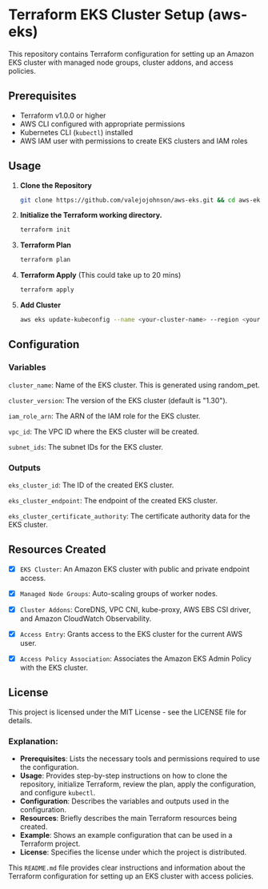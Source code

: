 # Terraform EKS Cluster Setup (aws-eks)

This repository contains Terraform configuration for setting up an Amazon EKS cluster with managed node groups, cluster addons, and access policies.

## Prerequisites

- Terraform v1.0.0 or higher
- AWS CLI configured with appropriate permissions
- Kubernetes CLI (`kubectl`) installed
- AWS IAM user with permissions to create EKS clusters and IAM roles

## Usage

1. **Clone the Repository**

   ```sh
   git clone https://github.com/valejojohnson/aws-eks.git && cd aws-eks

2. **Initialize the Terraform working directory.**
   ```sh
   terraform init

3. **Terraform Plan**
   ```sh
   terraform plan

4. **Terraform Apply** (This could take up to 20 mins)
   ```sh
   terraform apply

5. **Add Cluster** 
   ```sh
   aws eks update-kubeconfig --name <your-cluster-name> --region <your-region>


## Configuration

### Variables
`cluster_name`: Name of the EKS cluster. This is generated using random_pet.

`cluster_version`: The version of the EKS cluster (default is "1.30").

`iam_role_arn`: The ARN of the IAM role for the EKS cluster.

`vpc_id`: The VPC ID where the EKS cluster will be created.

`subnet_ids`: The subnet IDs for the EKS cluster.


### Outputs
`eks_cluster_id`: The ID of the created EKS cluster.

`eks_cluster_endpoint`: The endpoint of the created EKS cluster.

`eks_cluster_certificate_authority`: The certificate authority data for the EKS cluster.


## Resources Created

-[x] `EKS Cluster`: An Amazon EKS cluster with public and private endpoint access.

-[x] `Managed Node Groups`: Auto-scaling groups of worker nodes.

-[x] `Cluster Addons`: CoreDNS, VPC CNI, kube-proxy, AWS EBS CSI driver, and Amazon CloudWatch Observability.

-[x] `Access Entry`: Grants access to the EKS cluster for the current AWS user.

-[x] `Access Policy Association`: Associates the Amazon EKS Admin Policy with the EKS cluster.

## License

This project is licensed under the MIT License - see the LICENSE file for details.

### Explanation:
- **Prerequisites**: Lists the necessary tools and permissions required to use the configuration.
- **Usage**: Provides step-by-step instructions on how to clone the repository, initialize Terraform, review the plan, apply the configuration, and configure `kubectl`.
- **Configuration**: Describes the variables and outputs used in the configuration.
- **Resources**: Briefly describes the main Terraform resources being created.
- **Example**: Shows an example configuration that can be used in a Terraform project.
- **License**: Specifies the license under which the project is distributed.

This `README.md` file provides clear instructions and information about the Terraform configuration for setting up an EKS cluster with access policies.
